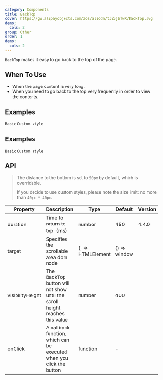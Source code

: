 ```yaml
---
category: Components
title: BackTop
cover: https://gw.alipayobjects.com/zos/alicdn/tJZ5jbTwX/BackTop.svg
demo:
  cols: 2
group: Other
order: 1
demo:
  cols: 2
---
```


`BackTop` makes it easy to go back to the top of the page.

## When To Use

- When the page content is very long.
- When you need to go back to the top very frequently in order to view the contents.

## Examples

<code src="./demo/basic.tsx">Basic</code>
<code src="./demo/custom.tsx">Custom style</code>

## Examples

<code src="./demo/basic.tsx">Basic</code>
<code src="./demo/custom.tsx">Custom style</code>

## API

> The distance to the bottom is set to `50px` by default, which is overridable.
>
> If you decide to use custom styles, please note the size limit: no more than `40px * 40px`.

| Property         | Description                                                                 | Type              | Default      | Version |
| ---------------- | --------------------------------------------------------------------------- | ----------------- | ------------ | ------- |
| duration         | Time to return to top（ms）                                                 | number            | 450          | 4.4.0   |
| target           | Specifies the scrollable area dom node                                      | () => HTMLElement | () => window |         |
| visibilityHeight | The BackTop button will not show until the scroll height reaches this value | number            | 400          |         |
| onClick          | A callback function, which can be executed when you click the button        | function          | -            |         |
